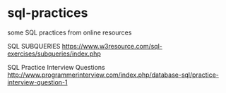 # sql-practices
some SQL practices from online resources

SQL SUBQUERIES
https://www.w3resource.com/sql-exercises/subqueries/index.php

SQL Practice Interview Questions
http://www.programmerinterview.com/index.php/database-sql/practice-interview-question-1
